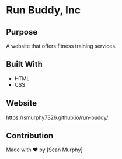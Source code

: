 # Run Buddy, Inc

## Purpose
A website that offers fitness training services.

## Built With
* HTML
* CSS

## Website
https://smurphy7326.github.io/run-buddy/

## Contribution
Made with ❤️ by [Sean Murphy]
